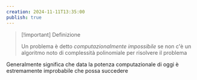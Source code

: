 ```yaml
---
creation: 2024-11-11T13:35:00
publish: true
---
```

>[!important] Definizione
>
>Un problema è detto *computazionalmente impossibile* se non c'è un algoritmo noto di complessità polinomiale per risolvere il problema 

Generalmente significa che data la potenza computazionale di oggi è estremamente improbabile che possa succedere 